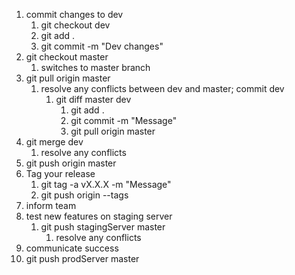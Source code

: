1. commit changes to dev
	1. git checkout dev
	2. git add .
	3. git commit -m "Dev changes"
2. git checkout master
	1. switches to master branch
3. git pull origin master
	1. resolve any conflicts between dev and master; commit dev
		1. git diff master dev
			1. git add .
			2. git commit -m "Message"
			3. git pull origin master
4. git merge dev
	1. resolve any conflicts
5. git push origin master
6. Tag your release
	1. git tag -a vX.X.X -m "Message"
	2. git push origin --tags
7. inform team
8. test new features on staging server
	1. git push stagingServer master
		1. resolve any conflicts
9. communicate success
10. git push prodServer master
